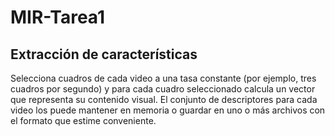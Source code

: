 # MIR-Tarea1

## Extracción de características

Selecciona cuadros de cada video a una
tasa constante (por ejemplo, tres cuadros por segundo) y para cada cuadro
seleccionado calcula un vector que representa su contenido visual. El
conjunto de descriptores para cada video los puede mantener en memoria o
guardar en uno o más archivos con el formato que estime conveniente.


